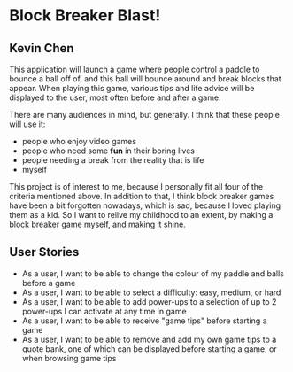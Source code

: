 # Block Breaker Blast!

## Kevin Chen

This application will launch a game where people control a paddle to bounce a ball off of, and this ball
will bounce around and break blocks that appear. When playing this game, various tips and life advice will be displayed
to the user, most often before and after a game. 

There are many audiences in mind, but generally. I think that these people will use it:
- people who enjoy video games
- people who need some **fun** in their boring lives
- people needing a break from the reality that is life
- myself

This project is of interest to me, because I personally fit all four of the criteria mentioned above. In addition
to that, I think block breaker games have been a bit forgotten nowadays, which is sad, because I loved playing them
as a kid. So I want to relive my childhood to an extent, by making a block breaker game myself, and making it shine.

## User Stories

- As a user, I want to be able to change the colour of my paddle and balls before a game
- As a user, I want to be able to select a difficulty: easy, medium, or hard
- As a user, I want to be able to add power-ups to a selection of up to 2 power-ups I can activate at any time in game
- As a user, I want to be able to receive "game tips" before starting a game
- As a user, I want to be able to remove and add my own game tips to a quote bank, one of which can be displayed before
starting a game, or when browsing game tips


